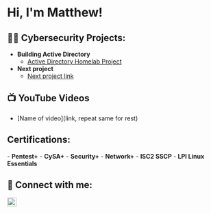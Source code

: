 <h1>Hi, I'm Matthew! </h1>

<h2>👨‍💻 Cybersecurity Projects:</h2>

- <b>Building Active Directory</b>
  - [Active Directory Homelab Project](https://github.com/MatthewSzewczyk/Active-Directory-Lab/tree/main)
- <b>Next project</b>
  - [Next project link](Link) </b>

<h2>📺 YouTube Videos</h2>

- [Name of video](link, repeat same for rest)

<h2>Certifications:</h2>
  - <b>Pentest+</b>
  - <b>CySA+</b>
  - <b>Security+</b>
  - <b>Network+</b>
  - <b>ISC2 SSCP</b>
  - <b>LPI Linux Essentials</b>
<h2> 🤳 Connect with me:</h2>


[<img align="left" alt="MatthewSzewczyk | LinkedIn" width="22px" src="https://cdn.jsdelivr.net/npm/simple-icons@v3/icons/linkedin.svg" />][linkedin]



[linkedin]: https://www.linkedin.com/in/matthew-szewczyk-02b5b229b?lipi=urn%3Ali%3Apage%3Ad_flagship3_profile_view_base_contact_details%3BuZOibWSXR1e0pFW0ymMmzg%3D%3D
